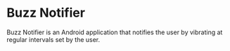 Buzz Notifier
=============

Buzz Notifier is an Android application that notifies the user by vibrating at regular intervals set by the user.